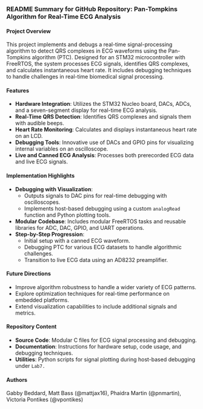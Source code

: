 ### README Summary for GitHub Repository: Pan-Tompkins Algorithm for Real-Time ECG Analysis

#### Project Overview
This project implements and debugs a real-time signal-processing algorithm to detect QRS complexes in ECG waveforms using the Pan-Tompkins algorithm (PTC). Designed for an STM32 microcontroller with FreeRTOS, the system processes ECG signals, identifies QRS complexes, and calculates instantaneous heart rate. It includes debugging techniques to handle challenges in real-time biomedical signal processing.

#### Features
- **Hardware Integration**: Utilizes the STM32 Nucleo board, DACs, ADCs, and a seven-segment display for real-time ECG analysis.
- **Real-Time QRS Detection**: Identifies QRS complexes and signals them with audible beeps.
- **Heart Rate Monitoring**: Calculates and displays instantaneous heart rate on an LCD.
- **Debugging Tools**: Innovative use of DACs and GPIO pins for visualizing internal variables on an oscilloscope.
- **Live and Canned ECG Analysis**: Processes both prerecorded ECG data and live ECG signals.

#### Implementation Highlights
- **Debugging with Visualization**:
  - Outputs signals to DAC pins for real-time debugging with oscilloscopes.
  - Implements host-based debugging using a custom `analogRead` function and Python plotting tools.
- **Modular Codebase**: Includes modular FreeRTOS tasks and reusable libraries for ADC, DAC, GPIO, and UART operations.
- **Step-by-Step Progression**:
  - Initial setup with a canned ECG waveform.
  - Debugging PTC for various ECG datasets to handle algorithmic challenges.
  - Transition to live ECG data using an AD8232 preamplifier.

#### Future Directions
- Improve algorithm robustness to handle a wider variety of ECG patterns.
- Explore optimization techniques for real-time performance on embedded platforms.
- Extend visualization capabilities to include additional signals and metrics.

#### Repository Content
- **Source Code**: Modular C files for ECG signal processing and debugging.
- **Documentation**: Instructions for hardware setup, code usage, and debugging techniques.
- **Utilities**: Python scripts for signal plotting during host-based debugging under `Lab7.`

#### Authors
Gabby Beddard, Matt Bass (@mattjax16), Phaidra Martin (@pnmartin), Victoria Pontikes (@vpontikes)
